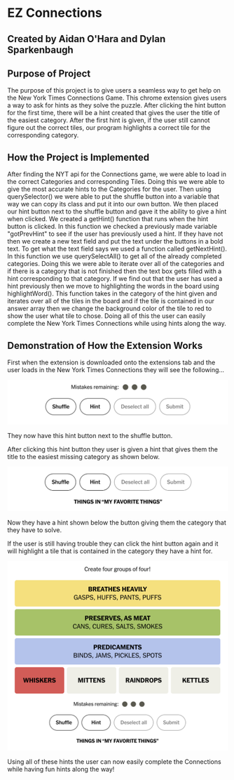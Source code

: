 # EZ Connections
## Created by Aidan O'Hara and Dylan Sparkenbaugh

## Purpose of Project
The purpose of this project is to give users a seamless way to get help on the New York Times Connections Game. This chrome extension gives users a way to ask for hints as they solve the puzzle. After clicking the hint button for the first time, there will be a hint created that gives the user the title of the easiest category. After the first hint is given, if the user still cannot figure out the correct tiles, our program highlights a correct tile for the corresponding category.

## How the Project is Implemented
After finding the NYT api for the Connections game, we were able to load in the correct Categories and corresponding Tiles. Doing this we were able to give the most accurate hints to the Categories for the user. Then using querySelector() we were able to put the shuffle button into a variable that way we can copy its class and put it into our own button. We then placed our hint button next to the shuffle button and gave it the ability to give a hint when clicked. We created a getHint() function that runs when the hint button is clicked. In this function we checked a previously made variable  "gotPrevHint" to see if the user has previously used a hint. If they have not then we create a new text field and put the text under the buttons in a bold text. To get what the text field says we used a function called getNextHint(). In this function we use querySelectAll() to get all of the already completed categories. Doing this we were able to iterate over all of the categories and if there is a category that is not finished then the text box gets filled with a hint corresponding to that category. If we find out that the user has used a hint previously then we move to highlighting the words in the board using highlightWord(). This function takes in the category of the hint given and iterates over all of the tiles in the board and if the tile is contained in our answer array then we change the background color of the tile to red to show the user what tile to chose. Doing all of this the user can easily complete the New York Times Connections while using hints along the way.


## Demonstration of How the Extension Works

First when the extension is downloaded onto the extensions tab and the user loads in the New York Times Connections they will see the following...

![Hint Button](images/HintButton.png)

They now have this hint button next to the shuffle button. 

After clicking this hint button they user is given a hint that gives them the title to the easiest missing category as shown below. 

![Hint Demo](images/HintDemo.png)

Now they have a hint shown below the button giving them the category that they have to solve. 

If the user is still having trouble they can click the hint button again and it will highlight a tile that is contained in the category they have a hint for. 

![Red Hint Demo](images/RedHintDemo.png)


Using all of these hints the user can now easily complete the Connections while having fun hints along the way!
